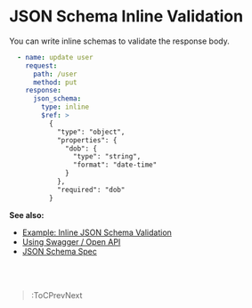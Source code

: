 # JSON Schema Inline Validation

You can write inline schemas to validate the response body.

```yaml
  - name: update user
    request:
      path: /user
      method: put
    response:
      json_schema:
        type: inline
        $ref: >
          {
            "type": "object",
            "properties": {
              "dob": {
                "type": "string",
                "format": "date-time"
              }
            },
            "required": "dob"
          }
```

**See also:**

- [Example: Inline JSON Schema Validation](https://github.com/matmar10/rest-ez/blob/master/test/cli/src/suites/jsonschema.suite.yml)
- [Using Swagger / Open API](/docs/response-validation/body/swagger-open-api)
- [JSON Schema Spec](http://json-schema.org/)

<br><br>

> :ToCPrevNext